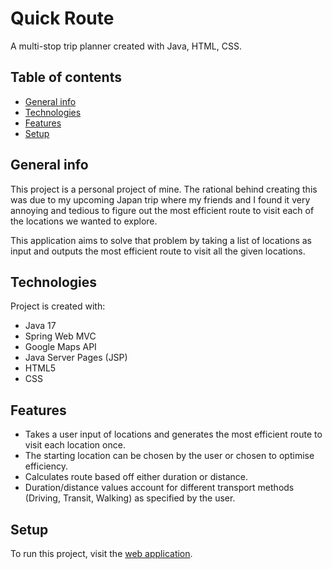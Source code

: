 # Quick Route

A multi-stop trip planner created with Java, HTML, CSS.

## Table of contents
* [General info](#general-info)
* [Technologies](#technologies)
* [Features](#features)
* [Setup](#setup)

## General info
This project is a personal project of mine. The rational behind creating this was due to my upcoming Japan trip where my friends and I found it very annoying and tedious to figure out the most efficient route to visit each of the locations we wanted to explore. 

This application aims to solve that problem by taking a list of locations as input and outputs the most efficient route to visit all the given locations.

## Technologies
Project is created with:
* Java 17
* Spring Web MVC
* Google Maps API
* Java Server Pages (JSP)
* HTML5
* CSS
	
 ## Features
- Takes a user input of locations and generates the most efficient route to visit each location once.
- The starting location can be chosen by the user or chosen to optimise efficiency.
- Calculates route based off either duration or distance.
- Duration/distance values account for different transport methods (Driving, Transit, Walking) as specified by the user.
 
## Setup
To run this project, visit the [web application](https://app.benzhou.dev/).
